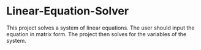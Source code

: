# Linear-Equation-Solver
This project solves a system of linear equations. The user should input the equation in matrix form.
The project then solves for the variables of the system.
